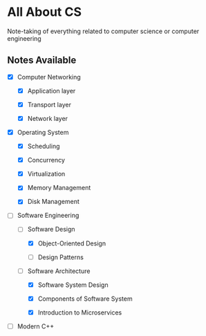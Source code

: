 # All About CS
Note-taking of everything related to computer science or computer engineering

## Notes Available

- [X] Computer Networking 

  - [x] Application layer

  - [x] Transport layer

  - [x] Network layer

- [X] Operating System

  - [x] Scheduling

  - [x] Concurrency

  - [x] Virtualization

  - [x] Memory Management

  - [x] Disk Management
  
- [ ] Software Engineering

  - [ ] Software Design
    - [X] Object-Oriented Design
    
    - [ ] Design Patterns 
 
  - [ ] Software Architecture
  
    - [X] Software System Design
    
    - [X] Components of Software System
  
    - [X] Introduction to Microservices
    
- [ ] Modern C++ 
